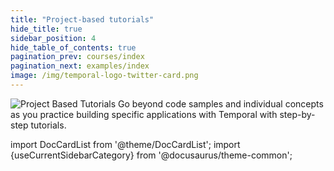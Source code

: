 ```yaml
---
title: "Project-based tutorials"
hide_title: true
sidebar_position: 4
hide_table_of_contents: true
pagination_prev: courses/index
pagination_next: examples/index
image: /img/temporal-logo-twitter-card.png
---
```


<img className="banner" src="/img/banners/projectbasedtutorials.png" alt="Project Based Tutorials" />
Go beyond code samples and individual concepts as you practice building specific applications with Temporal with step-by-step tutorials.

import DocCardList from '@theme/DocCardList';
import {useCurrentSidebarCategory} from '@docusaurus/theme-common';

<DocCardList items={useCurrentSidebarCategory().items}/>
